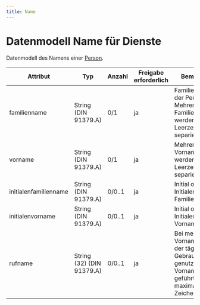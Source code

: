 ```yaml
---
title: Name
---
```


# Datenmodell Name für Dienste

Datenmodell des Namens einer [Person](person).

| Attribut             | Typ                        | Anzahl   | Freigabe erforderlich | Bemerkung                                                                                     | Qualifizierter Name                              |
|----------------------|----------------------------|----------|------------------------|---------------------------------------------------------------------------------------------|-------------------------------------------------|
| familienname         | String (DIN 91379.A)      | 0/1      | ja                     | Familienname(n) der Person. Mehrere Familiennamen werden durch Leerzeichen separiert.        | `urn:schulconnex:de:person:name:familienname`   |
| vorname              | String (DIN 91379.A)      | 0/1      | ja                     | Mehrere Vornamen werden durch Leerzeichen separiert.                                         | `urn:schulconnex:de:person:name:vorname`        |
| initialenfamilienname | String (DIN 91379.A)      | 0/0..1   | ja                     | Initial oder Initialen des Familiennamens.                                                  | `urn:schulconnex:de:person:name:initialenfamilienname` |
| initialenvorname     | String (DIN 91379.A)      | 0/0..1   | ja                     | Initial oder Initialen des Vornamens.                                                       | `urn:schulconnex:de:person:name:initialenvorname` |
| rufname              | String (32) (DIN 91379.A) | 0/0..1   | ja                     | Bei mehreren Vornamen wird der täglich im Gebrauch genutzte Vorname geführt, maximal 32 Zeichen. | `urn:schulconnex:de:person:name:rufname`        |
